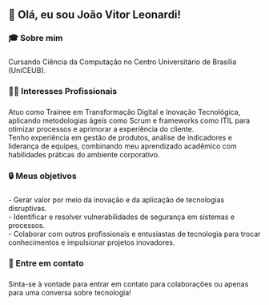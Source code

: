 <h2 align="left">👋 Olá, eu sou João Vitor Leonardi!</h2>

###

<h3 align="left">🎓 Sobre mim</h3>

###

<p align="left">Cursando Ciência da Computação no Centro Universitário de Brasília (UniCEUB).</p>

###

<h3 align="left">👨‍💻 Interesses Profissionais</h3>

###

<p align="left">Atuo como Trainee em Transformação Digital e Inovação Tecnológica, aplicando metodologias ágeis como Scrum e frameworks como ITIL para otimizar processos e aprimorar a experiência do cliente.<br>Tenho experiência em gestão de produtos, análise de indicadores e liderança de equipes, combinando meu aprendizado acadêmico com habilidades práticas do ambiente corporativo.</p>

###

<h3 align="left">🔒 Meus objetivos</h3>

###

<p align="left">- Gerar valor por meio da inovação e da aplicação de tecnologias disruptivas.<br>- Identificar e resolver vulnerabilidades de segurança em sistemas e processos.<br>- Colaborar com outros profissionais e entusiastas de tecnologia para trocar conhecimentos e impulsionar projetos inovadores.</p>

###

<h3 align="left">🔗 Entre em contato</h3>

###

<p align="left">Sinta-se à vontade para entrar em contato para colaborações ou apenas para uma conversa sobre tecnologia!<br></p>

